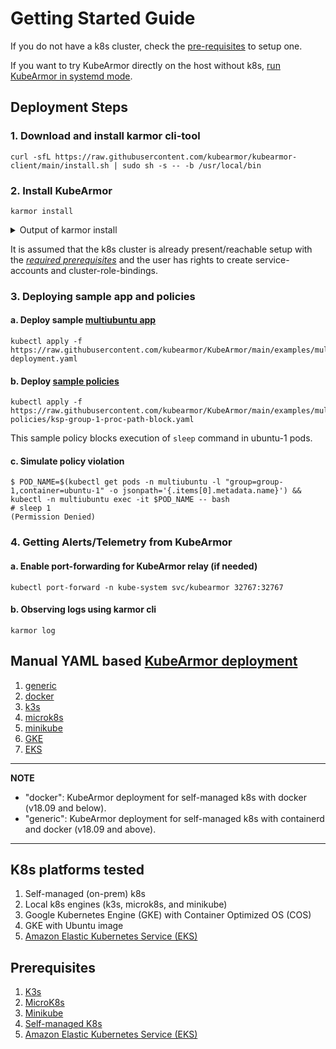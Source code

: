 # Getting Started Guide

If you do not have a k8s cluster, check the [pre-requisites](#prerequisites) to setup one.

If you want to try KubeArmor directly on the host without k8s, [run KubeArmor in systemd mode](kubearmor_vm.md).

## Deployment Steps

### 1. Download and install karmor cli-tool
```
curl -sfL https://raw.githubusercontent.com/kubearmor/kubearmor-client/main/install.sh | sudo sh -s -- -b /usr/local/bin
```

### 2. Install KubeArmor
```
karmor install
```

<details>
  <summary>Output of karmor install</summary>

```
aws@pandora:~$ karmor install
Auto Detected Environment : docker
CRD kubearmorpolicies.security.kubearmor.com ...
CRD kubearmorhostpolicies.security.kubearmor.com ...
Service Account ...
Cluster Role Bindings ...
KubeArmor Relay Service ...
KubeArmor Relay Deployment ...
KubeArmor DaemonSet ...
KubeArmor Policy Manager Service ...
KubeArmor Policy Manager Deployment ...
KubeArmor Host Policy Manager Service ...
KubeArmor Host Policy Manager Deployment ...
```
</details>

It is assumed that the k8s cluster is already present/reachable setup with the [*required prerequisites*](#Prerequisites) and the user has rights to create service-accounts and cluster-role-bindings.

### 3. Deploying sample app and policies
   
#### a. Deploy sample [multiubuntu app](../examples/multiubuntu.md)
```
kubectl apply -f https://raw.githubusercontent.com/kubearmor/KubeArmor/main/examples/multiubuntu/multiubuntu-deployment.yaml
```

#### b. Deploy [sample policies](security_policy_examples.md)
```
kubectl apply -f https://raw.githubusercontent.com/kubearmor/KubeArmor/main/examples/multiubuntu/security-policies/ksp-group-1-proc-path-block.yaml
```
This sample policy blocks execution of `sleep` command in ubuntu-1 pods.

#### c. Simulate policy violation
```
$ POD_NAME=$(kubectl get pods -n multiubuntu -l "group=group-1,container=ubuntu-1" -o jsonpath='{.items[0].metadata.name}') && kubectl -n multiubuntu exec -it $POD_NAME -- bash
# sleep 1
(Permission Denied)
```
### 4. Getting Alerts/Telemetry from KubeArmor

#### a. Enable port-forwarding for KubeArmor relay (if needed)
```
kubectl port-forward -n kube-system svc/kubearmor 32767:32767
```

#### b. Observing logs using karmor cli
```
karmor log
```

## Manual YAML based [KubeArmor deployment](https://github.com/kubearmor/KubeArmor/tree/main/deployments)
1. [generic](https://github.com/kubearmor/KubeArmor/tree/main/deployments/generic)
2. [docker](https://github.com/kubearmor/KubeArmor/tree/main/deployments/docker)
3. [k3s](https://github.com/kubearmor/KubeArmor/tree/main/deployments/k3s)
4. [microk8s](https://github.com/kubearmor/KubeArmor/tree/main/deployments/microk8s)
5. [minikube](https://github.com/kubearmor/KubeArmor/tree/main/deployments/minikube)
6. [GKE](https://github.com/kubearmor/KubeArmor/tree/main/deployments/GKE)
7. [EKS](https://github.com/kubearmor/KubeArmor/tree/main/deployments/EKS)

---
**NOTE**
* "docker": KubeArmor deployment for self-managed k8s with docker (v18.09 and below).
* "generic": KubeArmor deployment for self-managed k8s with containerd and docker (v18.09 and above).
---

## K8s platforms tested
1. Self-managed (on-prem) k8s
2. Local k8s engines (k3s, microk8s, and minikube)
3. Google Kubernetes Engine (GKE) with Container Optimized OS (COS)
4. GKE with Ubuntu image
5. [Amazon Elastic Kubernetes Service (EKS)](../deployments/EKS)

## Prerequisites
1. [K3s](../deployments/k3s)
2. [MicroK8s](../contribution/microk8s)
3. [Minikube](../contribution/minikube)
4. [Self-managed K8s](../contribution/self-managed-k8s)
5. [Amazon Elastic Kubernetes Service (EKS)](../deployments/EKS#prerequisite-for-the-deployment)

